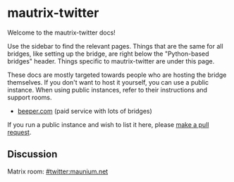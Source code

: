 # mautrix-twitter
Welcome to the mautrix-twitter docs!

Use the sidebar to find the relevant pages. Things that are the same for all
bridges, like setting up the bridge, are right below the "Python-based bridges"
header. Things specific to mautrix-twitter are under this page.

These docs are mostly targeted towards people who are hosting the bridge
themselves. If you don't want to host it yourself, you can use a public
instance. When using public instances, refer to their instructions and support
rooms.

* [beeper.com](https://www.beeper.com/) (paid service with lots of bridges)

If you run a public instance and wish to list it here, please [make a pull request](https://github.com/mautrix/docs/blob/master/bridges/python/twitter/index.md).

## Discussion
Matrix room: [#twitter:maunium.net](https://matrix.to/#/#twitter:maunium.net)
